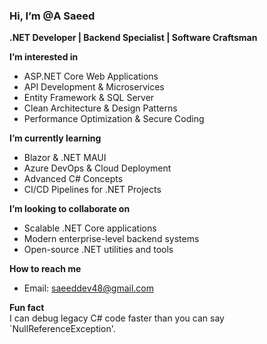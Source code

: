 ### Hi, I’m @A Saeed  
**.NET Developer | Backend Specialist | Software Craftsman**

**I’m interested in**  
- ASP.NET Core Web Applications  
- API Development & Microservices  
- Entity Framework & SQL Server  
- Clean Architecture & Design Patterns  
- Performance Optimization & Secure Coding  

**I’m currently learning**  
- Blazor & .NET MAUI  
- Azure DevOps & Cloud Deployment  
- Advanced C# Concepts  
- CI/CD Pipelines for .NET Projects  

**I’m looking to collaborate on**  
- Scalable .NET Core applications  
- Modern enterprise-level backend systems  
- Open-source .NET utilities and tools  

**How to reach me**  
- Email: saeeddev48@gmail.com  

**Fun fact**  
I can debug legacy C# code faster than you can say `NullReferenceException'.
